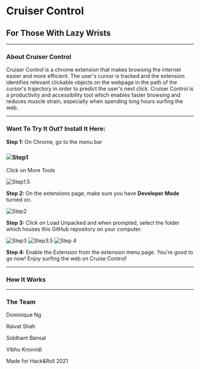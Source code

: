 # Cruiser Control

## For Those With Lazy Wrists

------



### About Cruiser Control

Cruiser Control is a chrome extension that makes browsing the internet easier and more efficient. The user's cursor is tracked and the extension identifies relevant clickable objects on the webpage in the path of the cursor's trajectory in order to predict the user's next click. Cruiser Control is a productivity and accessibility tool which enables faster browsing and reduces muscle strain, especially when spending long hours surfing the web.

------



### Want To Try It Out? Install It Here:

**Step 1:** On Chrome, go to the menu bar

### ![Step1](https://github.com/raivatshah/cruiser-cursor/blob/master/images/tools1.png)

Click on More Tools

![Step1.5](https://github.com/raivatshah/cruiser-cursor/blob/master/images/moretools2.png)

**Step 2:** On the extensions page, make sure you have **Developer Mode** turned on.

![Step2](https://github.com/raivatshah/cruiser-cursor/blob/master/images/devmode3.png)

**Step 3:** Click on Load Unpacked and when prompted, select the folder which houses this GitHub repository on your computer.

![Step3](https://github.com/raivatshah/cruiser-cursor/blob/master/images/load4.png)
![Step3.5](https://github.com/raivatshah/cruiser-cursor/blob/master/images/select5.png)
![Step 4](https://github.com/raivatshah/cruiser-cursor/blob/master/images/activ6.png)


**Step 4:** Enable the Extension from the extension menu page. You're good to go now! Enjoy surfing the web on Cruise Control!

------



### How It Works



------

### The Team

Dominique Ng

Raivat Shah

Siddhant Bansal

Vibhu Krovvidi



Made for Hack&Roll 2021

